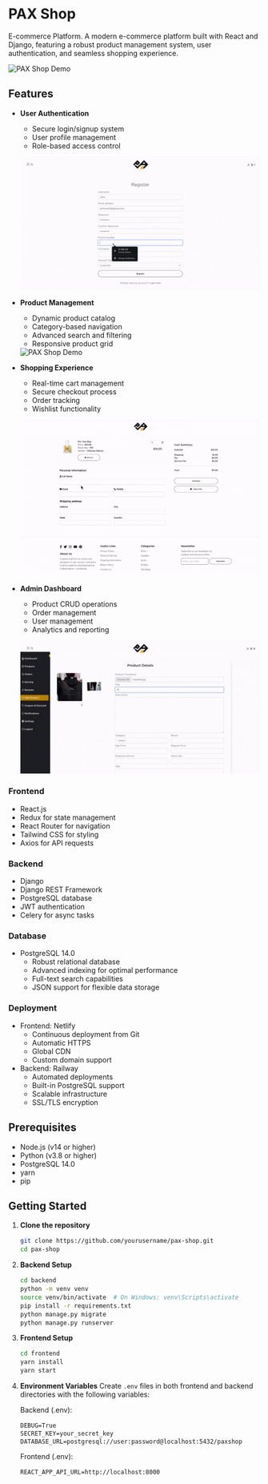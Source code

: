 # PAX Shop

E-commerce Platform. A modern e-commerce platform built with React and Django, featuring a robust product management system, user authentication, and seamless shopping experience.

![PAX Shop Demo](frontend/public/assets/gifs/intro.gif)

## Features

- **User Authentication**

  - Secure login/signup system
  - User profile management
  - Role-based access control

  ![PAX Shop Demo](frontend/public/assets/gifs/register.gif)

- **Product Management**

  - Dynamic product catalog
  - Category-based navigation
  - Advanced search and filtering
  - Responsive product grid

  <img src="frontend/public/assets/gifs/mobile.gif" alt="PAX Shop Demo" width="300">

- **Shopping Experience**

  - Real-time cart management
  - Secure checkout process
  - Order tracking
  - Wishlist functionality

  ![PAX Shop Demo](frontend/public/assets/gifs/pay.gif)

- **Admin Dashboard**

  - Product CRUD operations
  - Order management
  - User management
  - Analytics and reporting

  ![PAX Shop Demo](frontend/public/assets/gifs/products.gif)

### Frontend

- React.js
- Redux for state management
- React Router for navigation
- Tailwind CSS for styling
- Axios for API requests

### Backend

- Django
- Django REST Framework
- PostgreSQL database
- JWT authentication
- Celery for async tasks

### Database

- PostgreSQL 14.0
  - Robust relational database
  - Advanced indexing for optimal performance
  - Full-text search capabilities
  - JSON support for flexible data storage

### Deployment

- Frontend: Netlify
  - Continuous deployment from Git
  - Automatic HTTPS
  - Global CDN
  - Custom domain support
- Backend: Railway
  - Automated deployments
  - Built-in PostgreSQL support
  - Scalable infrastructure
  - SSL/TLS encryption

## Prerequisites

- Node.js (v14 or higher)
- Python (v3.8 or higher)
- PostgreSQL 14.0
- yarn
- pip

## Getting Started

1. **Clone the repository**

   ```bash
   git clone https://github.com/yourusername/pax-shop.git
   cd pax-shop
   ```

2. **Backend Setup**

   ```bash
   cd backend
   python -m venv venv
   source venv/bin/activate  # On Windows: venv\Scripts\activate
   pip install -r requirements.txt
   python manage.py migrate
   python manage.py runserver
   ```

3. **Frontend Setup**

   ```bash
   cd frontend
   yarn install
   yarn start
   ```

4. **Environment Variables**
   Create `.env` files in both frontend and backend directories with the following variables:

   Backend (.env):

   ```
   DEBUG=True
   SECRET_KEY=your_secret_key
   DATABASE_URL=postgresql://user:password@localhost:5432/paxshop
   ```

   Frontend (.env):

   ```
   REACT_APP_API_URL=http://localhost:8000
   ```
